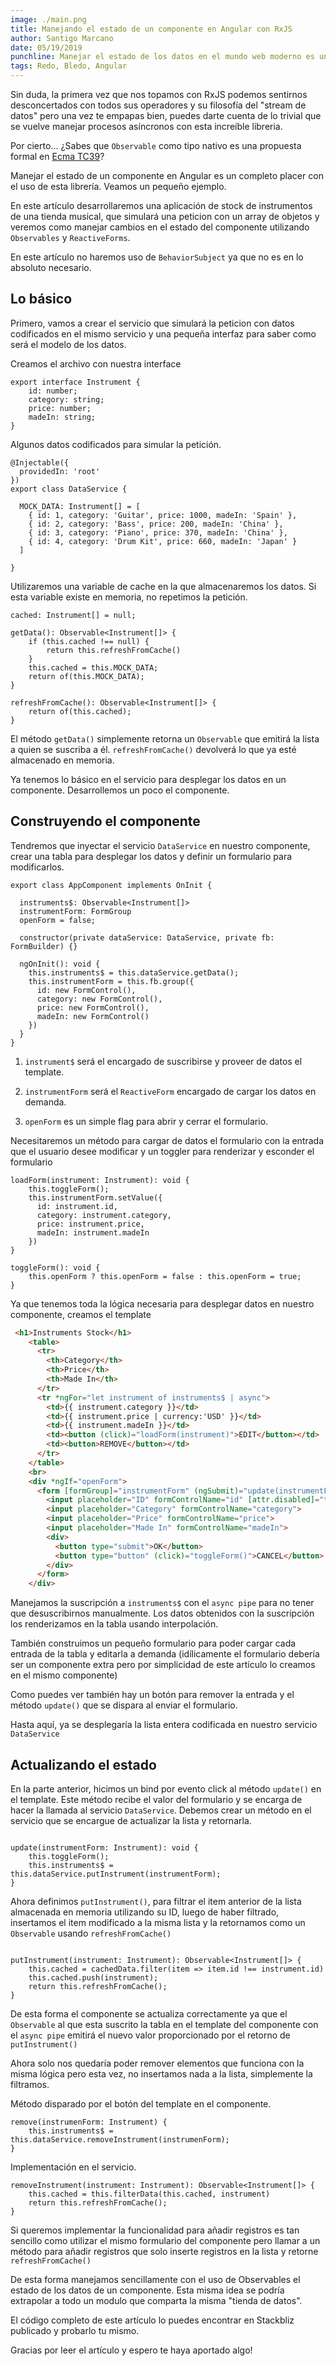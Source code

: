 ```yaml
---
image: ./main.png
title: Manejando el estado de un componente en Angular con RxJS
author: Santigo Marcano
date: 05/19/2019
punchline: Manejar el estado de los datos en el mundo web moderno es una tarea compleja que debe ser realizada con cautela. Actualizar el estado de los datos de un componente en Angular ofrece muchas posibilidades gracias a la potencia de RxJS. Existen formas sencillas de realizar esta tarea sin la necesidad de utilizar BehaviorSubject.
tags: Redo, Bledo, Angular
---
```


Sin duda, la primera vez que nos topamos con RxJS podemos sentirnos desconcertados con todos sus operadores y su filosofía del "stream de datos" pero una vez te empapas bien, puedes darte cuenta de lo trivial que se vuelve manejar procesos asíncronos con esta increíble libreria.

Por cierto... ¿Sabes que `Observable` como tipo nativo es una propuesta formal en [Ecma TC39](https://github.com/tc39/proposal-observable/blob/master/README.me)?

Manejar el estado de un componente en Angular es un completo placer con el uso de esta librería. Veamos un pequeño ejemplo.

En este artículo desarrollaremos una aplicación de stock de instrumentos de una tienda musical, que simulará una peticion con un array de objetos y veremos como manejar cambios en el estado del componente utilizando `Observables` y `ReactiveForms`.

En este artículo no haremos uso de `BehaviorSubject` ya que no es en lo absoluto necesario.

## Lo básico

Primero, vamos a crear el servicio que simulará la peticion con datos codificados en el mismo servicio y una pequeña interfaz para saber como será el modelo de los datos.

Creamos el archivo con nuestra interface 

```TS / instruments.interface.ts
export interface Instrument {
    id: number;
    category: string;
    price: number;
    madeIn: string;
}
```

Algunos datos codificados para simular la petición.

```TS / data.service.ts
@Injectable({
  providedIn: 'root'
})
export class DataService {

  MOCK_DATA: Instrument[] = [
    { id: 1, category: 'Guitar', price: 1000, madeIn: 'Spain' },
    { id: 2, category: 'Bass', price: 200, madeIn: 'China' },
    { id: 3, category: 'Piano', price: 370, madeIn: 'China' },
    { id: 4, category: 'Drum Kit', price: 660, madeIn: 'Japan' }
  ]

}
```

Utilizaremos una variable de cache en la que almacenaremos los datos. Si esta variable existe en memoria, no repetimos la petición.

```TS / data.service.ts
cached: Instrument[] = null;

getData(): Observable<Instrument[]> {
    if (this.cached !== null) {
        return this.refreshFromCache()
    } 
    this.cached = this.MOCK_DATA;
    return of(this.MOCK_DATA);
} 

refreshFromCache(): Observable<Instrument[]> {
    return of(this.cached);
}
```

El método `getData()` simplemente retorna un `Observable` que emitirá la lista a quien se suscriba a él. `refreshFromCache()` devolverá lo que ya esté almacenado en memoria.

Ya tenemos lo básico en el servicio para desplegar los datos en un componente. Desarrollemos un poco el componente.

## Construyendo el componente

Tendremos que inyectar el servicio `DataService` en nuestro componente, crear una tabla para desplegar los datos y definir un formulario para modificarlos.

```TS / app.component.ts
export class AppComponent implements OnInit {

  instruments$: Observable<Instrument[]>
  instrumentForm: FormGroup
  openForm = false;

  constructor(private dataService: DataService, private fb: FormBuilder) {}

  ngOnInit(): void {
    this.instruments$ = this.dataService.getData();
    this.instrumentForm = this.fb.group({
      id: new FormControl(),
      category: new FormControl(),
      price: new FormControl(),
      madeIn: new FormControl()
    })
  }
}
```

1. `instrument$` será el encargado de suscribirse y proveer de datos el template.

1. `instrumentForm` será el `ReactiveForm` encargado de cargar los datos en demanda.

1. `openForm` es un simple flag para abrir y cerrar el formulario.

Necesitaremos un método para cargar de datos el formulario con la entrada que el usuario desee modificar y un toggler para renderizar y esconder el formulario

```TS / app.component.ts
loadForm(instrument: Instrument): void {
    this.toggleForm();
    this.instrumentForm.setValue({
      id: instrument.id,
      category: instrument.category,
      price: instrument.price,
      madeIn: instrument.madeIn
    })
}

toggleForm(): void {
    this.openForm ? this.openForm = false : this.openForm = true;
}
```

Ya que tenemos toda la lógica necesaria para desplegar datos en nuestro componente, creamos el template

```HTML / app.component.html
 <h1>Instruments Stock</h1>
    <table>
      <tr>
        <th>Category</th>
        <th>Price</th>
        <th>Made In</th>
      </tr>
      <tr *ngFor="let instrument of instruments$ | async">
        <td>{{ instrument.category }}</td>
        <td>{{ instrument.price | currency:'USD' }}</td>
        <td>{{ instrument.madeIn }}</td>
        <td><button (click)="loadForm(instrument)">EDIT</button></td>
        <td><button>REMOVE</button></td>
      </tr>
    </table>
    <br>
    <div *ngIf="openForm">
      <form [formGroup]="instrumentForm" (ngSubmit)="update(instrumentForm.value)">
        <input placeholder="ID" formControlName="id" [attr.disabled]="true">
        <input placeholder="Category" formControlName="category">
        <input placeholder="Price" formControlName="price">
        <input placeholder="Made In" formControlName="madeIn">
        <div>
          <button type="submit">OK</button>
          <button type="button" (click)="toggleForm()">CANCEL</button>
        </div>
      </form>
    </div>
```

Manejamos la suscripción a `instruments$` con el `async pipe` para no tener que desuscribirnos manualmente. Los datos obtenidos con la suscripción los renderizamos en la tabla usando interpolación. 

También construimos un pequeño formulario para poder cargar cada entrada de la tabla y editarla a demanda (idílicamente el formulario debería ser un componente extra pero por simplicidad de este artículo lo creamos en el mismo componente)

Como puedes ver también hay un botón para remover la entrada y el método `update()` que se dispara al enviar el formulario.

Hasta aquí, ya se desplegaría la lista entera codificada en nuestro servicio `DataService`

## Actualizando el estado

En la parte anterior, hicimos un bind por evento click al método `update()` en el template. Este método recibe el valor del formulario y se encarga de hacer la llamada al servicio `DataService`. Debemos crear un método en el servicio que se encargue de actualizar la lista y retornarla.

```TS / app.component.ts

update(instrumentForm: Instrument): void {
    this.toggleForm();
    this.instruments$ = this.dataService.putInstrument(instrumentForm);
}

```

Ahora definimos `putInstrument()`, para filtrar el item anterior de la lista almacenada en memoria utilizando su ID, luego de haber filtrado, insertamos el item modificado a la misma lista y la retornamos como un `Observable` usando `refreshFromCache()`

```TS / data.service.ts 

putInstrument(instrument: Instrument): Observable<Instrument[]> {
    this.cached = cachedData.filter(item => item.id !== instrument.id)
    this.cached.push(instrument);
    return this.refreshFromCache();
}

```

De esta forma el componente se actualiza correctamente ya que el `Observable` al que esta suscrito la tabla en el template del componente con el `async pipe` emitirá el nuevo valor proporcionado por el retorno de `putInstrument()`

Ahora solo nos quedaría poder remover elementos que funciona con la misma lógica pero esta vez, no insertamos nada a la lista, simplemente la filtramos.

Método disparado por el botón del template en el componente.

```TS / app.component.ts
remove(instrumenForm: Instrument) {
    this.instruments$ = this.dataService.removeInstrument(instrumenForm);
}
```

Implementación en el servicio.

```TS / data.service.ts
removeInstrument(instrument: Instrument): Observable<Instrument[]> {
    this.cached = this.filterData(this.cached, instrument)
    return this.refreshFromCache();
}
```

Si queremos implementar la funcionalidad para añadir registros es tan sencillo como utilizar el mismo formulario del componente pero llamar a un método para añadir registros que solo inserte registros en la lista y retorne `refreshFromCache()`

De esta forma manejamos sencillamente con el uso de Observables el estado de los datos de un componente. Esta misma idea se podría extrapolar a todo un modulo que comparta la misma "tienda de datos".

El código completo de este artículo lo puedes encontrar en Stackbliz publicado y probarlo tu mismo. 

Gracias por leer el artículo y espero te haya aportado algo!
